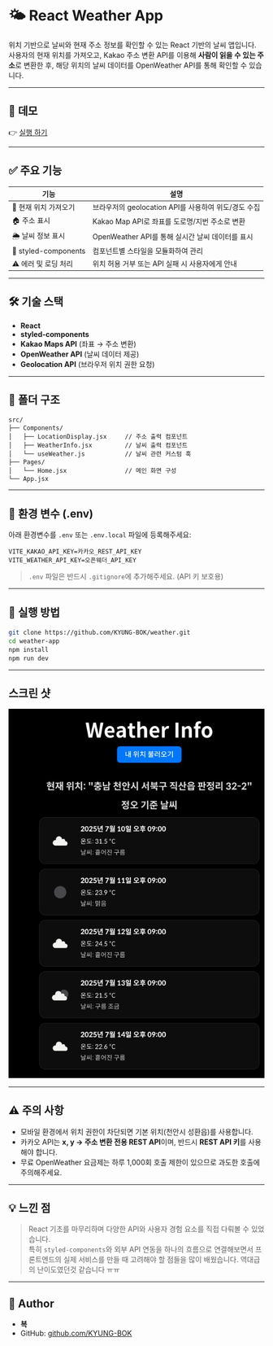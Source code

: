 # 🌤️ React Weather App

위치 기반으로 날씨와 현재 주소 정보를 확인할 수 있는 React 기반의 날씨 앱입니다.  
사용자의 현재 위치를 가져오고, Kakao 주소 변환 API를 이용해 **사람이 읽을 수 있는 주소**로 변환한 후, 
해당 위치의 날씨 데이터를 OpenWeather API를 통해 확인할 수 있습니다.

---

## 🚀 데모

👉 [실행 하기](weather-vert-two-35.vercel.app/)

---

## ✅ 주요 기능

| 기능 | 설명 |
|------|------|
| 📍 현재 위치 가져오기 | 브라우저의 geolocation API를 사용하여 위도/경도 수집 |
| 🏠 주소 표시 | Kakao Map API로 좌표를 도로명/지번 주소로 변환 |
| 🌦️ 날씨 정보 표시 | OpenWeather API를 통해 실시간 날씨 데이터를 표시 |
| 🎨 styled-components | 컴포넌트별 스타일을 모듈화하여 관리 |
| ⚠️ 에러 및 로딩 처리 | 위치 허용 거부 또는 API 실패 시 사용자에게 안내 |

---

## 🛠 기술 스택

- **React**
- **styled-components**
- **Kakao Maps API** (좌표 → 주소 변환)
- **OpenWeather API** (날씨 데이터 제공)
- **Geolocation API** (브라우저 위치 권한 요청)

---

## 📁 폴더 구조

```
src/
├── Components/
│   ├── LocationDisplay.jsx     // 주소 출력 컴포넌트
│   ├── WeatherInfo.jsx         // 날씨 출력 컴포넌트
│   └── useWeather.js           // 날씨 관련 커스텀 훅
├── Pages/
│   └── Home.jsx                // 메인 화면 구성
└── App.jsx
```

---

## 🔐 환경 변수 (.env)

아래 환경변수를 `.env` 또는 `.env.local` 파일에 등록해주세요:

```
VITE_KAKAO_API_KEY=카카오_REST_API_KEY
VITE_WEATHER_API_KEY=오픈웨더_API_KEY
```

> `.env` 파일은 반드시 `.gitignore`에 추가해주세요. (API 키 보호용)

---

## 🧪 실행 방법

```bash
git clone https://github.com/KYUNG-BOK/weather.git
cd weather-app
npm install
npm run dev
```

---

## 스크린 샷
![image](./images/weather.JPG)


---

## ⚠️ 주의 사항

- 모바일 환경에서 위치 권한이 차단되면 기본 위치(천안시 성환읍)를 사용합니다.
- 카카오 API는 **x, y → 주소 변환 전용 REST API**이며, 반드시 **REST API 키**를 사용해야 합니다.
- 무료 OpenWeather 요금제는 하루 1,000회 호출 제한이 있으므로 과도한 호출에 주의해주세요.

---

## 💡 느낀 점

> React 기초를 마무리하며 다양한 API와 사용자 경험 요소를 직접 다뤄볼 수 있었습니다.  
> 특히 `styled-components`와 외부 API 연동을 하나의 흐름으로 연결해보면서 프론트엔드의 실제 서비스를 만들 때 고려해야 할 점들을 많이 배웠습니다.
> 역대급의 난이도였던것 같습니다 ㅠㅠ

---

## 👤 Author

- **복**  
- GitHub: [github.com/KYUNG-BOK](https://github.com/KYUNG-BOK)  
